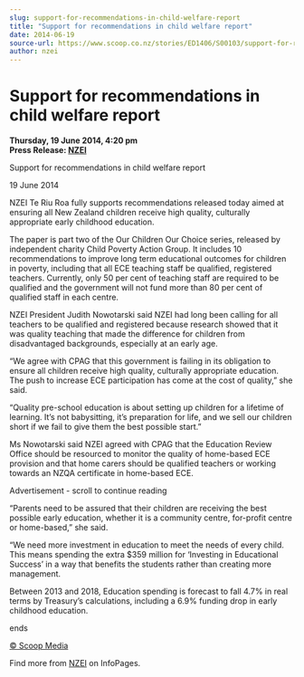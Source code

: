 ```yaml
---
slug: support-for-recommendations-in-child-welfare-report
title: "Support for recommendations in child welfare report"
date: 2014-06-19
source-url: https://www.scoop.co.nz/stories/ED1406/S00103/support-for-recommendations-in-child-welfare-report.htm
author: nzei
---
```

Support for recommendations in child welfare report
===================================================

**Thursday, 19 June 2014, 4:20 pm**  
**Press Release: [NZEI](https://info.scoop.co.nz/NZEI)**

Support for recommendations in child welfare report

19 June 2014

  
NZEI Te Riu Roa fully supports recommendations released today aimed at ensuring all New Zealand children receive high quality, culturally appropriate early childhood education.

  
The paper is part two of the Our Children Our Choice series, released by independent charity Child Poverty Action Group. It includes 10 recommendations to improve long term educational outcomes for children in poverty, including that all ECE teaching staff be qualified, registered teachers. Currently, only 50 per cent of teaching staff are required to be qualified and the government will not fund more than 80 per cent of qualified staff in each centre.

  
NZEI President Judith Nowotarski said NZEI had long been calling for all teachers to be qualified and registered because research showed that it was quality teaching that made the difference for children from disadvantaged backgrounds, especially at an early age.

  
“We agree with CPAG that this government is failing in its obligation to ensure all children receive high quality, culturally appropriate education. The push to increase ECE participation has come at the cost of quality,” she said.

  
“Quality pre-school education is about setting up children for a lifetime of learning. It’s not babysitting, it’s preparation for life, and we sell our children short if we fail to give them the best possible start.”

  
Ms Nowotarski said NZEI agreed with CPAG that the Education Review Office should be resourced to monitor the quality of home-based ECE provision and that home carers should be qualified teachers or working towards an NZQA certificate in home-based ECE.

Advertisement - scroll to continue reading





  
“Parents need to be assured that their children are receiving the best possible early education, whether it is a community centre, for-profit centre or home-based,” she said.

  
“We need more investment in education to meet the needs of every child. This means spending the extra $359 million for ‘Investing in Educational Success’ in a way that benefits the students rather than creating more management.

  
Between 2013 and 2018, Education spending is forecast to fall 4.7% in real terms by Treasury’s calculations, including a 6.9% funding drop in early childhood education.

ends

[© Scoop Media](http://www.scoop.co.nz/about/terms.html)

Find more from [NZEI](https://info.scoop.co.nz/NZEI) on InfoPages.